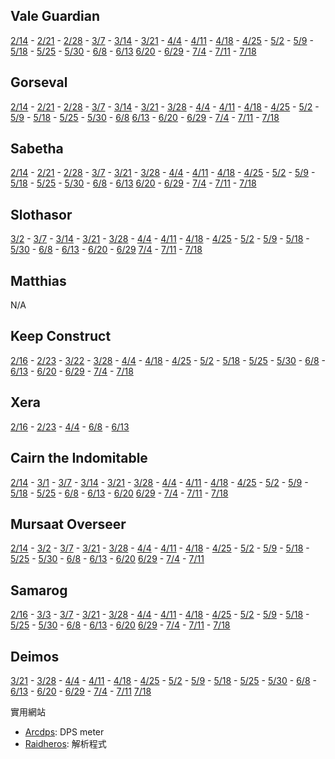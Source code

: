 ## Vale Guardian
[2/14](https://cli.gw2raid.tk/Raidlog/1-1/20170214-211048_vg.html) - [2/21](https://cli.gw2raid.tk/Raidlog/1-1/20170221-211438_vg.html) - [2/28](https://cli.gw2raid.tk/Raidlog/1-1/20170228-205147_vg.html) - [3/7](https://cli.gw2raid.tk/Raidlog/1-1/20170307-210051_vg.html) - [3/14](https://cli.gw2raid.tk/Raidlog/1-1/20170314-205747_vg.html) - [3/21](https://cli.gw2raid.tk/Raidlog/1-1/20170321-223054_vg.html) - [4/4](https://cli.gw2raid.tk/Raidlog/1-1/20170404-215105_vg.html) - [4/11](https://cli.gw2raid.tk/Raidlog/1-1/20170411-224243_vg.html) - [4/18](https://cli.gw2raid.tk/Raidlog/1-1/20170418-214804_vg.html) - [4/25](https://cli.gw2raid.tk/Raidlog/1-1/20170425-221435_vg.html) - [5/2](https://cli.gw2raid.tk/Raidlog/1-1/20170502-220807_vg.html) - [5/9](https://cli.gw2raid.tk/Raidlog/1-1/20170509-222613_vg.html) - [5/18](https://cli.gw2raid.tk/Raidlog/1-1/20170518-232104_vg.html) - [5/25](https://cli.gw2raid.tk/Raidlog/1-1/20170525-220936_vg.html) - [5/30](https://cli.gw2raid.tk/Raidlog/1-1/20170530-215608_vg.html) - [6/8](https://cli.gw2raid.tk/Raidlog/1-1/20170608-215305_vg.html) - [6/13](https://cli.gw2raid.tk/Raidlog/1-1/20170613-213009_vg.html) [6/20](https://cli.gw2raid.tk/Raidlog/1-1/20170620-221744_vg.html) - [6/29](https://cli.gw2raid.tk/Raidlog/1-1/20170629-214912_vg.html) - [7/4](https://cli.gw2raid.tk/Raidlog/1-1/20170704-220350_vg.html) - [7/11](https://cli.gw2raid.tk/Raidlog/1-1/20170711-220508_vg.html) - [7/18](https://cli.gw2raid.tk/Raidlog/1-1/20170718-213853_vg.html)

## Gorseval
[2/14](https://cli.gw2raid.tk/Raidlog/1-2/20170214-213406_gorse.html) - [2/21](https://cli.gw2raid.tk/Raidlog/1-2/20170221-213506_gorse.html) - [2/28](https://cli.gw2raid.tk/Raidlog/1-2/20170228-211156_gorse.html) - [3/7](https://cli.gw2raid.tk/Raidlog/1-2/20170307-211535_gorse.html) - [3/14](https://cli.gw2raid.tk/Raidlog/1-2/20170314-211559_gorse.html) - [3/21](https://cli.gw2raid.tk/Raidlog/1-2/20170321-225134_gorse.html) - [3/28](https://cli.gw2raid.tk/Raidlog/1-2/20170328-221503_gorse.html) - [4/4](https://cli.gw2raid.tk/Raidlog/1-2/20170404-220745_gorse.html) - [4/11](https://cli.gw2raid.tk/Raidlog/1-2/20170411-230529_gorse.html) - [4/18](https://cli.gw2raid.tk/Raidlog/1-2/20170418-220759_gorse.html) - [4/25](https://cli.gw2raid.tk/Raidlog/1-2/20170425-223156_gorse.html) - [5/2](https://cli.gw2raid.tk/Raidlog/1-2/20170502-222423_gorse.html) - [5/9](https://cli.gw2raid.tk/Raidlog/1-2/20170509-224121_gorse.html) - [5/18](https://cli.gw2raid.tk/Raidlog/1-2/20170518-233903_gorse.html) - [5/25](https://cli.gw2raid.tk/Raidlog/1-2/20170525-222456_gorse.html) - [5/30](https://cli.gw2raid.tk/Raidlog/1-2/20170530-221045_gorse.html) - [6/8](https://cli.gw2raid.tk/Raidlog/1-2/20170608-220747_gorse.html) [6/13](https://cli.gw2raid.tk/Raidlog/1-2/20170613-214447_gorse.html) - [6/20](https://cli.gw2raid.tk/Raidlog/1-2/20170620-223442_gorse.html) - [6/29](https://cli.gw2raid.tk/Raidlog/1-2/20170629-220432_gorse.html) - [7/4](https://cli.gw2raid.tk/Raidlog/1-2/20170704-221848_gorse.html) - [7/11](https://cli.gw2raid.tk/Raidlog/1-2/20170711-222253_gorse.html) - [7/18](https://cli.gw2raid.tk/Raidlog/1-2/20170718-215743_gorse.html)

## Sabetha
[2/14](https://cli.gw2raid.tk/Raidlog/1-3/20170214-220753_sab.html) - [2/21](https://cli.gw2raid.tk/Raidlog/1-3/20170221-214651_sab.html) - [2/28](https://cli.gw2raid.tk/Raidlog/1-3/20170228-213251_sab.html) - [3/7](https://cli.gw2raid.tk/Raidlog/1-3/20170307-213701_sab.html) - [3/21](https://cli.gw2raid.tk/Raidlog/1-3/20170321-230529_sab.html) - [3/28](https://cli.gw2raid.tk/Raidlog/1-3/20170328-223116_sab.html) - [4/4](https://cli.gw2raid.tk/Raidlog/1-3/20170404-221935_sab.html) - [4/11](https://cli.gw2raid.tk/Raidlog/1-3/20170411-231815_sab.html) - [4/18](https://cli.gw2raid.tk/Raidlog/1-3/20170418-222935_sab.html) - [4/25](https://cli.gw2raid.tk/Raidlog/1-3/20170425-224441_sab.html) - [5/2](https://cli.gw2raid.tk/Raidlog/1-3/20170502-223526_sab.html) - [5/9](https://cli.gw2raid.tk/Raidlog/1-3/20170509-225308_sab.html) - [5/18](https://cli.gw2raid.tk/Raidlog/1-3/20170518-235110_sab.html) - [5/25](https://cli.gw2raid.tk/Raidlog/1-3/20170525-224534_sab.html) - [5/30](https://cli.gw2raid.tk/Raidlog/1-3/20170530-224913_sab.html) - [6/8](https://cli.gw2raid.tk/Raidlog/1-3/20170608-222850_sab.html) - [6/13](https://cli.gw2raid.tk/Raidlog/1-3/20170613-220513_sab.html) [6/20](https://cli.gw2raid.tk/Raidlog/1-3/20170620-224639_sab.html) - [6/29](https://cli.gw2raid.tk/Raidlog/1-3/20170629-224207_sab.html) - [7/4](https://cli.gw2raid.tk/Raidlog/1-3/20170704-225055_sab.html) - [7/11](https://cli.gw2raid.tk/Raidlog/1-3/20170711-225031_sab.html) - [7/18](https://cli.gw2raid.tk/Raidlog/1-3/20170718-221406_sab.html)

## Slothasor
[3/2](https://cli.gw2raid.tk/Raidlog/2-1/20170302-210446_sloth.html) - [3/7](https://cli.gw2raid.tk/Raidlog/2-1/20170307-215328_sloth.html) - [3/14](https://cli.gw2raid.tk/Raidlog/2-1/20170314-215531_sloth.html) - [3/21](https://cli.gw2raid.tk/Raidlog/2-1/20170321-232151_sloth.html) - [3/28](https://cli.gw2raid.tk/Raidlog/2-1/20170328-224333_sloth.html) - [4/4](https://cli.gw2raid.tk/Raidlog/2-1/20170404-222917_sloth.html) - [4/11](https://cli.gw2raid.tk/Raidlog/2-1/20170411-233812_sloth.html) - [4/18](https://cli.gw2raid.tk/Raidlog/2-1/20170418-223917_sloth.html) - [4/25](https://cli.gw2raid.tk/Raidlog/2-1/20170425-225407_sloth.html) - [5/2](https://cli.gw2raid.tk/Raidlog/2-1/20170502-225058_sloth.html) - [5/9](https://cli.gw2raid.tk/Raidlog/2-1/20170509-230540_sloth.html) - [5/18](https://cli.gw2raid.tk/Raidlog/2-1/20170519-000530_sloth.html) - [5/30](https://cli.gw2raid.tk/Raidlog/2-1/20170530-230403_sloth.html) - [6/8](https://cli.gw2raid.tk/Raidlog/2-1/20170608-224026_sloth.html) - [6/13](https://cli.gw2raid.tk/Raidlog/2-1/20170613-221600_sloth.html) - [6/20](https://cli.gw2raid.tk/Raidlog/2-1/20170620-225537_sloth.html) - [6/29](https://cli.gw2raid.tk/Raidlog/2-1/20170629-230630_sloth.html) [7/4](https://cli.gw2raid.tk/Raidlog/2-1/20170704-230110_sloth.html) - [7/11](https://cli.gw2raid.tk/Raidlog/2-1/20170711-230916_sloth.html) - [7/18](https://cli.gw2raid.tk/Raidlog/2-1/20170718-222647_sloth.html)

## Matthias
N/A

## Keep Construct
[2/16](https://cli.gw2raid.tk/Raidlog/3-2/20170216-231753_kc.html) - [2/23](https://cli.gw2raid.tk/Raidlog/3-2/20170223-213312_kc.html) - [3/22](https://cli.gw2raid.tk/Raidlog/3-2/20170322-001050_kc.html) - [3/28](https://cli.gw2raid.tk/Raidlog/3-2/20170328-232349_kc.html) - [4/4](https://cli.gw2raid.tk/Raidlog/3-2/20170404-230818_kc.html) - [4/18](https://cli.gw2raid.tk/Raidlog/3-2/20170418-233133_kc.html) - [4/25](https://cli.gw2raid.tk/Raidlog/3-2/20170425-233606_kc.html) - [5/2](https://cli.gw2raid.tk/Raidlog/3-2/20170502-234428_kc.html) - [5/18](https://cli.gw2raid.tk/Raidlog/3-2/20170518-214700_kc.html) - [5/25](https://cli.gw2raid.tk/Raidlog/3-2/20170525-234307_kc.html) - [5/30](https://cli.gw2raid.tk/Raidlog/3-2/20170530-234741_kc.html) - [6/8](https://cli.gw2raid.tk/Raidlog/3-2/20170608-232605_kc.html) - [6/13](https://cli.gw2raid.tk/Raidlog/3-2/20170613-225218_kc.html) - [6/20](https://cli.gw2raid.tk/Raidlog/3-2/20170620-234600_kc.html) - [6/29](https://cli.gw2raid.tk/Raidlog/3-2/20170629-234750_kc.html) - [7/4](https://cli.gw2raid.tk/Raidlog/3-2/20170704-235504_kc.html) - [7/18](https://cli.gw2raid.tk/Raidlog/3-2/20170718-225930_kc.html)

## Xera
[2/16](https://cli.gw2raid.tk/Raidlog/3-3/20170216-235106_xera.html) - [2/23](https://cli.gw2raid.tk/Raidlog/3-3/20170223-232303_xera.html) - [4/4](https://cli.gw2raid.tk/Raidlog/3-3/20170404-235916_xera.html) - [6/8](https://cli.gw2raid.tk/Raidlog/3-3/20170609-000558_xera.html) - [6/13](https://cli.gw2raid.tk/Raidlog/3-3/20170613-232050_xera.html)

## Cairn the Indomitable
[2/14](https://cli.gw2raid.tk/Raidlog/4-1/20170214-230057_cairn.html) - [3/1](https://cli.gw2raid.tk/Raidlog/4-1/20170301-000103_cairn.html) - [3/7](https://cli.gw2raid.tk/Raidlog/4-1/20170307-222949_cairn.html) - [3/14](https://cli.gw2raid.tk/Raidlog/4-1/20170314-222033_cairn.html) - [3/21](https://cli.gw2raid.tk/Raidlog/4-1/20170321-205343_cairn.html) - [3/28](https://cli.gw2raid.tk/Raidlog/4-1/20170328-204751_cairn.html) - [4/4](https://cli.gw2raid.tk/Raidlog/4-1/20170404-205516_cairn.html) - [4/11](https://cli.gw2raid.tk/Raidlog/4-1/20170411-210832_cairn.html) - [4/18](https://cli.gw2raid.tk/Raidlog/4-1/20170418-204416_cairn.html) - [4/25](https://cli.gw2raid.tk/Raidlog/4-1/20170425-204851_cairn.html) - [5/2](https://cli.gw2raid.tk/Raidlog/4-1/20170502-204602_cairn.html) - [5/9](https://cli.gw2raid.tk/Raidlog/4-1/20170509-205119_cairn.html) - [5/18](https://cli.gw2raid.tk/Raidlog/4-1/20170518-221119_cairn.html) - [5/25](https://cli.gw2raid.tk/Raidlog/4-1/20170525-204251_cairn.html) - [6/8](https://cli.gw2raid.tk/Raidlog/4-1/20170608-204419_cairn.html) - [6/13](https://cli.gw2raid.tk/Raidlog/4-1/20170613-204556_cairn.html) - [6/20](https://cli.gw2raid.tk/Raidlog/4-1/20170620-205916_cairn.html) [6/29](https://cli.gw2raid.tk/Raidlog/4-1/20170629-204619_cairn.html) - [7/4](https://cli.gw2raid.tk/Raidlog/4-1/20170704-205127_cairn.html) - [7/11](https://cli.gw2raid.tk/Raidlog/4-1/20170711-205026_cairn.html) - [7/18](https://cli.gw2raid.tk/Raidlog/4-1/20170718-205100_cairn.html)

## Mursaat Overseer
[2/14](https://cli.gw2raid.tk/Raidlog/4-2/20170214-233830_mo.html) - [3/2](https://cli.gw2raid.tk/Raidlog/4-2/20170302-212917_mo.html) - [3/7](https://cli.gw2raid.tk/Raidlog/4-2/20170307-224406_mo.html) - [3/21](https://cli.gw2raid.tk/Raidlog/4-2/20170321-210522_mo.html) - [3/28](https://cli.gw2raid.tk/Raidlog/4-2/20170328-205424_mo.html) - [4/4](https://cli.gw2raid.tk/Raidlog/4-2/20170404-210416_mo.html) - [4/11](https://cli.gw2raid.tk/Raidlog/4-2/20170411-212351_mo.html) - [4/18](https://cli.gw2raid.tk/Raidlog/4-2/20170418-205303_mo.html) - [4/25](https://cli.gw2raid.tk/Raidlog/4-2/20170425-205449_mo.html) - [5/2](https://cli.gw2raid.tk/Raidlog/4-2/20170502-205309_mo.html) - [5/9](https://cli.gw2raid.tk/Raidlog/4-2/20170509-210239_mo.html) - [5/18](https://cli.gw2raid.tk/Raidlog/4-2/20170518-221724_mo.html) - [5/25](https://cli.gw2raid.tk/Raidlog/4-2/20170525-205000_mo.html) - [5/30](https://cli.gw2raid.tk/Raidlog/4-2/20170530-211738_mo.html) - [6/8](https://cli.gw2raid.tk/Raidlog/4-2/20170608-205257_mo.html) - [6/13](https://cli.gw2raid.tk/Raidlog/4-2/20170613-205210_mo.html) - [6/20](https://cli.gw2raid.tk/Raidlog/4-2/20170620-210501_mo.html) [6/29](https://cli.gw2raid.tk/Raidlog/4-2/20170629-205259_mo.html) - [7/4](https://cli.gw2raid.tk/Raidlog/4-2/20170704-205726_mo.html) - [7/11](https://cli.gw2raid.tk/Raidlog/4-2/20170711-211349_mo.html)

## Samarog
[2/16](https://cli.gw2raid.tk/Raidlog/4-3/20170216-210923_sam.html) - [3/3](https://cli.gw2raid.tk/Raidlog/4-3/20170303-002408_sam.html) - [3/7](https://cli.gw2raid.tk/Raidlog/4-3/20170307-234035_sam.html) - [3/21](https://cli.gw2raid.tk/Raidlog/4-3/20170321-212024_sam.html) - [3/28](https://cli.gw2raid.tk/Raidlog/4-3/20170328-211646_sam.html) - [4/4](https://cli.gw2raid.tk/Raidlog/4-3/20170404-211542_sam.html) - [4/11](https://cli.gw2raid.tk/Raidlog/4-3/20170411-213600_sam.html) - [4/18](https://cli.gw2raid.tk/Raidlog/4-3/20170418-210526_sam.html) - [4/25](https://cli.gw2raid.tk/Raidlog/4-3/20170425-211326_sam.html) - [5/2](https://cli.gw2raid.tk/Raidlog/4-3/20170502-210607_sam.html) - [5/9](https://cli.gw2raid.tk/Raidlog/4-3/20170509-213316_sam.html) - [5/18](https://cli.gw2raid.tk/Raidlog/4-3/20170518-222937_sam.html) - [5/25](https://cli.gw2raid.tk/Raidlog/4-3/20170525-210726_sam.html) - [5/30](https://cli.gw2raid.tk/Raidlog/4-3/20170530-212957_sam.html) - [6/8](https://cli.gw2raid.tk/Raidlog/4-3/20170608-210506_sam.html) - [6/13](https://cli.gw2raid.tk/Raidlog/4-3/20170613-210526_sam.html) - [6/20](https://cli.gw2raid.tk/Raidlog/4-3/20170620-211706_sam.html) [6/29](https://cli.gw2raid.tk/Raidlog/4-3/20170629-210503_sam.html) - [7/4](https://cli.gw2raid.tk/Raidlog/4-3/20170704-210830_sam.html) - [7/11](https://cli.gw2raid.tk/Raidlog/4-3/20170711-213240_sam.html) - [7/18](https://cli.gw2raid.tk/Raidlog/4-3/20170718-211128_sam.html)

## Deimos
[3/21](https://cli.gw2raid.tk/Raidlog/4-4/20170321-220700_dei.html) - [3/28](https://cli.gw2raid.tk/Raidlog/4-4/20170328-214557_dei.html) - [4/4](https://cli.gw2raid.tk/Raidlog/4-4/20170404-213630_dei.html) - [4/11](https://cli.gw2raid.tk/Raidlog/4-4/20170411-222428_boss.html) - [4/18](https://cli.gw2raid.tk/Raidlog/4-4/20170418-212455_dei.html) - [4/25](https://cli.gw2raid.tk/Raidlog/4-4/20170425-235422_dei.html) - [5/2](https://cli.gw2raid.tk/Raidlog/4-4/20170502-215047_dei.html) - [5/9](https://cli.gw2raid.tk/Raidlog/4-4/20170509-221536_dei.html) - [5/18](https://cli.gw2raid.tk/Raidlog/4-4/20170518-230841_dei.html) - [5/25](https://cli.gw2raid.tk/Raidlog/4-4/20170525-215619_dei.html) - [5/30](https://cli.gw2raid.tk/Raidlog/4-4/20170530-214356_dei.html) - [6/8](https://cli.gw2raid.tk/Raidlog/4-4/20170608-214114_dei.html) - [6/13](https://cli.gw2raid.tk/Raidlog/4-4/20170613-211839_dei.html) - [6/20](https://cli.gw2raid.tk/Raidlog/4-4/20170620-235734_dei.html) - [6/29](https://cli.gw2raid.tk/Raidlog/4-4/20170629-212642_dei.html) - [7/4](https://cli.gw2raid.tk/Raidlog/4-4/20170704-233041_dei.html) - [7/11](https://cli.gw2raid.tk/Raidlog/4-4/20170711-215321_dei.html) [7/18](https://cli.gw2raid.tk/Raidlog/4-4/20170718-212647_dei.html)

實用網站
* [Arcdps](https://www.deltaconnected.com/arcdps/): DPS meter 
* [Raidheros](https://raidheroes.tk/): 解析程式

